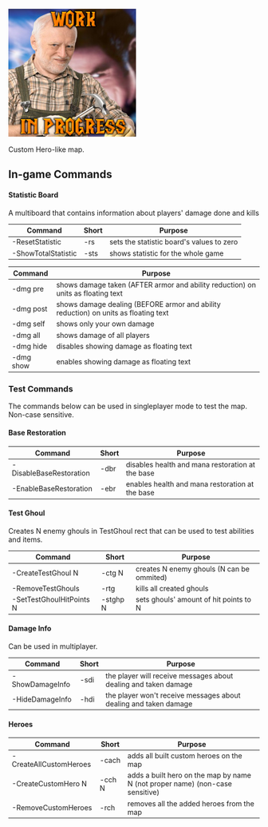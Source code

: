 
![Logo](Logo.jpg)

Custom Hero-like map.

## In-game Commands

#### Statistic Board

A multiboard that contains information about players' damage done and kills

Command | Short | Purpose
--- | --- | ---
-ResetStatistic | -rs | sets the statistic board's values to zero
-ShowTotalStatistic | -sts | shows statistic for the whole game

Command | Purpose
--- | ---
-dmg pre | shows damage taken (AFTER armor and ability reduction) on units as floating text
-dmg post | shows damage dealing (BEFORE armor and ability reduction) on units as floating text
-dmg self | shows only your own damage
-dmg all | shows damage of all players
-dmg hide | disables showing damage as floating text
-dmg show | enables showing damage as floating text

### Test Commands

The commands below can be used in singleplayer mode to test the map. Non-case sensitive.

#### Base Restoration

Command | Short | Purpose
--- | --- | ---
-DisableBaseRestoration | -dbr | disables health and mana restoration at the base
-EnableBaseRestoration | -ebr | enables health and mana restoration at the base

#### Test Ghoul

Creates N enemy ghouls in TestGhoul rect that can be used to test abilities and items. 

Command | Short | Purpose
--- | --- | ---
-CreateTestGhoul N | -ctg N | creates N enemy ghouls (N can be ommited)
-RemoveTestGhouls | -rtg | kills all created ghouls
-SetTestGhoulHitPoints N | -stghp N | sets ghouls' amount of hit points to N

#### Damage Info

Can be used in multiplayer.

Command | Short | Purpose
--- | --- | ---
-ShowDamageInfo | -sdi | the player will receive messages about dealing and taken damage
-HideDamageInfo | -hdi | the player won't receive messages about dealing and taken damage

#### Heroes

Command | Short | Purpose
--- | --- | ---
-CreateAllCustomHeroes | -cach | adds all built custom heroes on the map
-CreateCustomHero N | -cch N | adds a built hero on the map by name N (not proper name) (non-case sensitive)
-RemoveCustomHeroes | -rch | removes all the added heroes from the map
